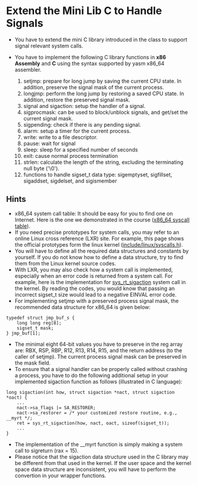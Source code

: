 # Extend the Mini Lib C to Handle Signals

- You have to extend the mini C library introduced in the class to support signal relevant system calls. 
- You have to implement the following C library functions in **x86 Assembly** and **C** using the syntax supported by yasm x86_64 assembler.

  1. setjmp: prepare for long jump by saving the current CPU state. In addition, preserve the signal mask of the current process.
  2. longjmp: perform the long jump by restoring a saved CPU state. In addition, restore the preserved signal mask.
  3. signal and sigaction: setup the handler of a signal.
  4. sigprocmask: can be used to block/unblock signals, and get/set the current signal mask.
  5. sigpending: check if there is any pending signal.
  6. alarm: setup a timer for the current process.
  7. write: write to a file descriptor.
  8. pause: wait for signal
  9. sleep: sleep for a specified number of seconds
  10. exit: cause normal process termination
  11. strlen: calculate the length of the string, excluding the terminating null byte ('\0').
  12. functions to handle sigset_t data type: sigemptyset, sigfillset, sigaddset, sigdelset, and sigismember

## Hints

- x86_64 system call table: It should be easy for you to find one on Internet. Here is the one we demonstrated in the course ([x86_64 syscall table](http://blog.rchapman.org/posts/Linux_System_Call_Table_for_x86_64/)).
- If you need precise prototypes for system calls, you may refer to an online Linux cross reference (LXR) site. For example, this page shows the official prototypes form the linux kernel ([include/linux/syscalls.h](https://elixir.bootlin.com/linux/v4.16.8/source/include/linux/syscalls.h#L603)).
- You will have to define all the required data structures and constants by yourself. If you do not know how to define a data structure, try to find them from the Linux kernel source codes.
- With LXR, you may also check how a system call is implemented, especially when an error code is returned from a system call. For example, here is the implementation for [sys_rt_sigaction](https://elixir.bootlin.com/linux/v4.16.8/source/kernel/signal.c#L3711) system call in the kernel. By reading the codes, you would know that passing an incorrect sigset_t size would lead to a negative EINVAL error code.
- For implementing setjmp with a preserved process signal mask, the recommended data structure for x86_64 is given below:
```
typedef struct jmp_buf_s {
	long long reg[8];
	sigset_t mask;
} jmp_buf[1];
```
- The minimal eight 64-bit values you have to preserve in the reg array are: RBX, RSP, RBP, R12, R13, R14, R15, and the return address (to the caller of setjmp). The current process signal mask can be preserved in the mask field.
- To ensure that a signal handler can be properly called without crashing a process, you have to do the following additional setup in your implemented sigaction function as follows (illustrated in C language):
```
long sigaction(int how, struct sigaction *nact, struct sigaction *oact) {
	...
	nact->sa_flags |= SA_RESTORER;
	nact->sa_restorer = /* your customized restore routine, e.g., __myrt */;
	ret = sys_rt_sigaction(how, nact, oact, sizeof(sigset_t));
	...
}
```

- The implementation of the __myrt function is simply making a system call to sigreturn (rax = 15).
- Please notice that the sigaction data structure used in the C library may be different from that used in the kernel. If the user space and the kernel space data structure are inconsistent, you will have to perform the convertion in your wrapper functions.
